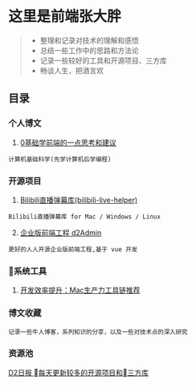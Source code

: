 # 这里是前端张大胖

> * 整理和记录对技术的理解和感悟
> * 总结一些工作中的思路和方法论
> * 记录一些较好的工具和开源项目、三方库
> * 畅谈人生，把酒言欢

## 目录

### 个人博文
1. [0基础学前端的一点思考和建议](https://github.com/bigerfe/TechnologyAndThinking/blob/master/0-start/start.md)
```
计算机基础科学(先学计算机后学编程)
```



### 开源项目

1. [Bilibili直播弹幕库(bilibili-live-helper)](https://github.com/pandaGao/bilibili-live-helper)
```
Bilibili直播弹幕库 for Mac / Windows / Linux
```
2. [企业版前端工程 d2Admin](https://github.com/d2-projects/d2-admin-renren-security-enterprise)
```
更好的人人开源企业版前端工程,基于 vue 开发

```
### 系统工具

1. [开发效率提升：Mac生产力工具链推荐](https://github.com/Louiszhai/tool)

### 博文收藏
```
记录一些牛人博客，系列知识的分享，以及一些对技术点的深入研究
```



### 资源池
[D2日报 每天更新较多的开源项目和三方库](https://daily.fairyever.com/post/2019/05/05.html)